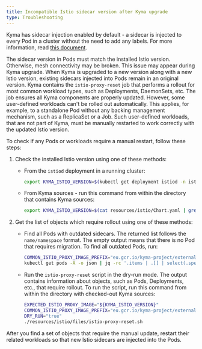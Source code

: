 ```yaml
---
title: Incompatible Istio sidecar version after Kyma upgrade
type: Troubleshooting
---
```



Kyma has sidecar injection enabled by default - a sidecar is injected to every Pod in a cluster without the need to add any labels. For more information, read [this document](#details-sidecar-proxy-injection).

The sidecar version in Pods must match the installed Istio version. Otherwise, mesh connectivity may be broken.
This issue may appear during Kyma upgrade. When Kyma is upgraded to a new version along with a new Istio version, existing sidecars injected into Pods remain in an original version.
Kyma contains the `istio-proxy-reset` job that performs a rollout for most common workload types, such as Deployments, DaemonSets, etc. The job ensures all Kyma components are properly updated.
However, some user-defined workloads can't be rolled out automatically. This applies, for example, to a standalone Pod without any backing management mechanism, such as a ReplicaSet or a Job.
Such user-defined workloads, that are not part of Kyma, must be manually restarted to work correctly with the updated Istio version.

To check if any Pods or workloads require a manual restart, follow these steps:

1. Check the installed Istio version using one of these methods:

    * From the `istiod` deployment in a running cluster:
        ```bash
        export KYMA_ISTIO_VERSION=$(kubectl get deployment istiod -n istio-system -o json | jq '.spec.template.spec.containers | .[].image' | sed 's/[^:"]*[:]//' | sed 's/["]//g')
        ```

    * From Kyma sources - run this command from within the directory that contains Kyma sources:
        ```bash
        export KYMA_ISTIO_VERSION=$(cat resources/istio/Chart.yaml | grep version | sed 's/[^:]*[:]//' | sed 's/ //g')
        ```

2. Get the list of objects which require rollout using one of these methods:

    * Find all Pods with outdated sidecars. The returned list follows the `name/namespace` format. The empty output means that there is no Pod that requires migration. To find all outdated Pods, run:
        ```bash
        COMMON_ISTIO_PROXY_IMAGE_PREFIX="eu.gcr.io/kyma-project/external/istio/proxyv2"
        kubectl get pods -A -o json | jq -rc '.items | .[] | select(.spec.containers[].image | startswith("'"${COMMON_ISTIO_PROXY_IMAGE_PREFIX}"'") and (endswith("'"${KYMA_ISTIO_VERSION}"'") | not))  | "\(.metadata.name)/\(.metadata.namespace)"'
        ```


    * Run the `istio-proxy-reset` script in the dry-run mode. The output contains information about objects, such as Pods, Deployments, etc., that require rollout. To run the script, run this command from within the directory with checked-out Kyma sources:
        ```bash
        EXPECTED_ISTIO_PROXY_IMAGE="${KYMA_ISTIO_VERSION}"
        COMMON_ISTIO_PROXY_IMAGE_PREFIX="eu.gcr.io/kyma-project/external/istio/proxyv2"
        DRY_RUN="true"
        ./resources/istio/files/istio-proxy-reset.sh
        ```

After you find a set of objects that require the manual update, restart their related workloads so that new Istio sidecars are injected into the Pods.
